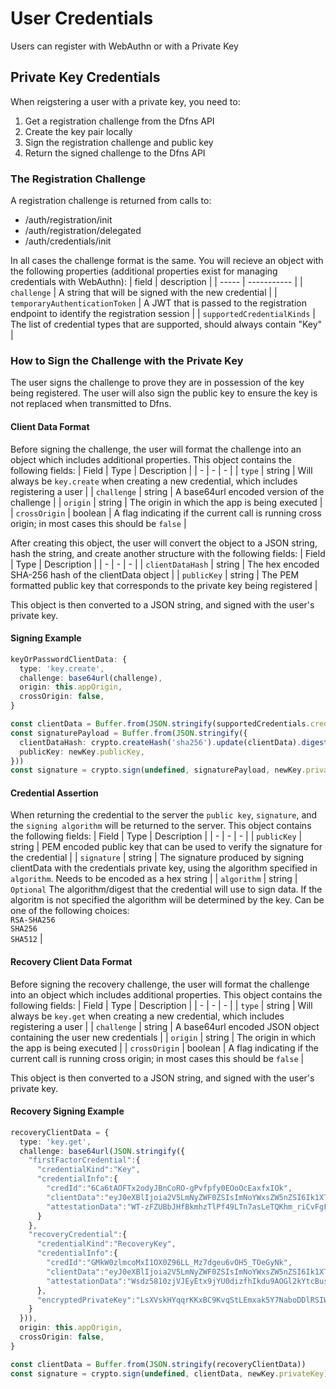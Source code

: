 # User Credentials
Users can register with WebAuthn or with a Private Key

## Private Key Credentials
When reigstering a user with a private key, you need to:
1. Get a registration challenge from the Dfns API
2. Create the key pair locally
3. Sign the registration challenge and public key
4. Return the signed challenge to the Dfns API

### The Registration Challenge
A registration challenge is returned from calls to:
* /auth/registration/init
* /auth/registration/delegated
* /auth/credentials/init

In all cases the challenge format is the same. You will recieve an object with the following properties (additional properties exist for managing credentials with WebAuthn):
| field | description |
| ----- | ----------- |
| `challenge` | A string that will be signed with the new credential |
| `temporaryAuthenticationToken` | A JWT that is passed to the registration endpoint to identify the registration session |
| `supportedCredentialKinds` | The list of credential types that are supported, should always contain "Key" |

### How to Sign the Challenge with the Private Key
The user signs the challenge to prove they are in possession of the key being registered. The user will also sign the public key to ensure the key is not replaced when transmitted to Dfns.

#### Client Data Format
Before signing the challenge, the user will format the challenge into an object which includes additional properties. This object contains the following fields:
| Field | Type | Description |
| - | - | - |
| `type` | string | Will always be `key.create` when creating a new credential, which includes registering a user |
| `challenge` | string | A base64url encoded version of the challenge |
| `origin` | string | The origin in which the app is being executed |
| `crossOrigin` | boolean | A flag indicating if the current call is running cross origin; in most cases this should be `false` |

After creating this object, the user will convert the object to a JSON string, hash the string, and create another structure with the following fields:
| Field | Type | Description |
| - | - | - |
| `clientDataHash` | string | The hex encoded SHA-256 hash of the clientData object |
| `publicKey` | string | The PEM formatted public key that corresponds to the private key being registered |

This object is then converted to a JSON string, and signed with the user's private key.

#### Signing Example
``` typescript
keyOrPasswordClientData: {
  type: 'key.create',
  challenge: base64url(challenge),
  origin: this.appOrigin,
  crossOrigin: false,
}

const clientData = Buffer.from(JSON.stringify(supportedCredentials.credentialData.keyOrPasswordClientData))
const signaturePayload = Buffer.from(JSON.stringify({
  clientDataHash: crypto.createHash('sha256').update(clientData).digest('hex'),
  publicKey: newKey.publicKey,
}))
const signature = crypto.sign(undefined, signaturePayload, newKey.privateKey)
```

#### Credential Assertion
When returning the credential to the server the `public key`, `signature`, and the `signing algorithm` will be returned to the server.  This object contains the following fields:
| Field | Type | Description |
| - | - | - |
| `publicKey` | string | PEM encoded public key that can be used to verify the signature for the credential |
| `signature` | string | The signature produced by signing clientData with the credentials private key, using the algorithm specified in `algorithm`. Needs to be encoded as a hex string |
| `algorithm` | string | `Optional` The algorithm/digest that the credential will use to sign data. If the algoritm is not specified the algorithm will be determined by the key. Can be one of the following choices:<br />`RSA-SHA256`<br />`SHA256`<br />`SHA512` |

#### Recovery Client Data Format
Before signing the recovery challenge, the user will format the challenge into an object which includes additional properties. This object contains the following fields:
| Field | Type | Description |
| - | - | - |
| `type` | string | Will always be `key.get` when creating a new credential, which includes registering a user |
| `challenge` | string | A base64url encoded JSON object containing the user new credentials |
| `origin` | string | The origin in which the app is being executed |
| `crossOrigin` | boolean | A flag indicating if the current call is running cross origin; in most cases this should be `false` |

This object is then converted to a JSON string, and signed with the user's private key.

#### Recovery Signing Example
``` typescript
recoveryClientData = {
  type: 'key.get',
  challenge: base64url(JSON.stringify({
    "firstFactorCredential":{
      "credentialKind":"Key",
      "credentialInfo":{
        "credId":"6Ca6tAOFTx2odyJBnCoRO-gPvfpfy0EOoOcEaxfxIOk",
        "clientData":"eyJ0eXBlIjoia2V5LmNyZWF0ZSIsImNoYWxsZW5nZSI6Ik1XTTBNbVk1WVRRME1EUmlOemRoTlRGaE56WTVPRFF3TldJNVpUUTRZMlJoT0RaaU5EazNaVFl6T1RFNU9HWXlNRGN4WmpCall6azRNbVE1WXpZMU1BIiwib3JpZ2luIjoiaHR0cHM6Ly9hcHAuZGZucy5uaW5qYSIsImNyb3NzT3JpZ2luIjpmYWxzZX0",
        "attestationData":"WT-zFZUBbJHfBkmhzTlPf49LTn7asLeTQKhm_riCvFgFAAAAAA"
      }
    },
    "recoveryCredential":{
      "credentialKind":"RecoveryKey",
      "credentialInfo":{
        "credId":"GMkW0zlmcoMxI1OX0Z96LL_Mz7dgeu6vOH5_TOeGyNk",
        "clientData":"eyJ0eXBlIjoia2V5LmNyZWF0ZSIsImNoYWxsZW5nZSI6Ik1XTTBNbVk1WVRRME1EUmlOemRoTlRGaE56WTVPRFF3TldJNVpUUTRZMlJoT0RaaU5EazNaVFl6T1RFNU9HWXlNRGN4WmpCall6azRNbVE1WXpZMU1BIiwib3JpZ2luIjoiaHR0cHM6Ly9hcHAuZGZucy5uaW5qYSIsImNyb3NzT3JpZ2luIjpmYWxzZX0",
        "attestationData":"Wsdz5810zjVJEyEtx9jYU0dizfhIkdu9AOGl2kYtcBusAPsfjdncE6zKW8ms_VkhJ6Hw4HDfcYj5FHcdM-C4CA"
      },
      "encryptedPrivateKey":"LsXVskHYqqrKKxBC9KvqStLEmxak5Y7NaboDDlRSIW7evUJpQTT1AYvx0EsFskmriaVb3AjTCGEv7gqUKokml1USL7+dVmrUVhV+cNWtS5AorvRuZr1FMGVKFkW1pKJhFNH2e2O661UhpyXsRXzcmksA7ZN/V37ZK7ITue0gs6I="
    }
  })),
  origin: this.appOrigin,
  crossOrigin: false,
}

const clientData = Buffer.from(JSON.stringify(recoveryClientData))
const signature = crypto.sign(undefined, clientData, newKey.privateKey)
```

